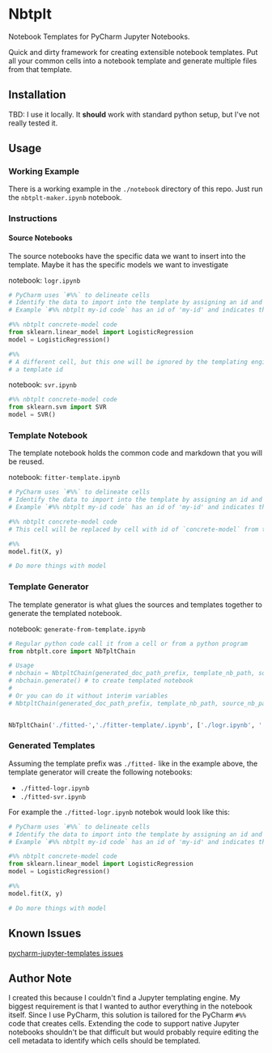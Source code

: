 # Nbtplt

Notebook Templates for PyCharm Jupyter Notebooks.

Quick and dirty framework for creating extensible notebook templates. 
Put all your common cells into a notebook template and generate multiple files from that template.

## Installation

TBD: I use it locally. It **should** work with standard python setup, but I've not really tested it.

## Usage

### Working Example
There is a working example in the `./notebook` directory of this repo.
Just run the `nbtplt-maker.ipynb` notebook.

### Instructions

#### Source Notebooks

The source notebooks have the specific data we want to insert into the template.
Maybe it has the specific models we want to investigate

notebook: `logr.ipynb`
```python
# PyCharm uses `#%%` to delineate cells
# Identify the data to import into the template by assigning an id and type to the cell
# Example `#%% nbtplt my-id code` has an id of 'my-id' and indicates that the cell is a code cell.

#%% nbtplt concrete-model code
from sklearn.linear_model import LogisticRegression
model = LogisticRegression()

#%%
# A different cell, but this one will be ignored by the templating engine because it does not have
# a template id
```

notebook: `svr.ipynb`
```python
#%% nbtplt concrete-model code
from sklearn.svm import SVR
model = SVR()
```

### Template Notebook

The template notebook holds the common code and markdown that you will be reused.

notebook: `fitter-template.ipynb`
```python
# PyCharm uses `#%%` to delineate cells
# Identify the data to import into the template by assigning an id and type to the cell
# Example `#%% nbtplt my-id code` has an id of 'my-id' and indicates that the cell is a code cell.

#%% nbtplt concrete-model code
# This cell will be replaced by cell with id of `concrete-model` from the source notebook

#%%
model.fit(X, y)

# Do more things with model
```

### Template Generator

The template generator is what glues the sources and templates together to generate the templated notebook.

notebook: `generate-from-template.ipynb`
```python
# Regular python code call it from a cell or from a python program
from nbtplt.core import NbTpltChain

# Usage
# nbchain = NbtpltChain(generated_doc_path_prefix, template_nb_path, source_nb_paths)
# nbchain.generate() # to create templated notebook
#
# Or you can do it without interim variables
# NbtpltChain(generated_doc_path_prefix, template_nb_path, source_nb_paths).generate()


NbTpltChain('./fitted-','./fitter-template/.ipynb', ['./logr.ipynb', './svr.ipynb']).generate()
```

### Generated Templates

Assuming the template prefix was `./fitted-` like in the example above, the template generator will create the
following notebooks:
- `./fitted-logr.ipynb`
- `./fitted-svr.ipynb`

For example the `./fitted-logr.ipynb` notebok would look like this:
```python
# PyCharm uses `#%%` to delineate cells
# Identify the data to import into the template by assigning an id and type to the cell
# Example `#%% nbtplt my-id code` has an id of 'my-id' and indicates that the cell is a code cell.

#%% nbtplt concrete-model code
from sklearn.linear_model import LogisticRegression
model = LogisticRegression()

#%%
model.fit(X, y)

# Do more things with model
```

## Known Issues

[pycharm-jupyter-templates issues](https://github.com/forforf/pycharm-jupyter-templates/issues)

## Author Note
I created this because I couldn't find a Jupyter templating engine. My biggest requirement is that
I wanted to author everything in the notebook itself. Since I use PyCharm, this solution is tailored for the 
PyCharm `#%%` code that creates cells. Extending the code to support native Jupyter notebooks shouldn't be that 
difficult but would probably require editing the cell metadata to identify which cells should be templated.

